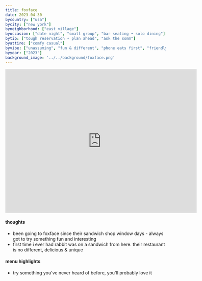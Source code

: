 ```yaml
---
title: foxface
date: 2023-04-30
bycountry: ["usa"]
bycity: ["new york"]
byneighborhood: ["east village"]
byoccasion: ["date night", "small group", "bar seating • solo dining"]
bytip: ["tough reservation • plan ahead", "ask the somm"]
byattire: ["comfy casual"]
byvibe: ["unassuming", "fun & different", "phone eats first", "friendly staff • welcoming"]
byyear: ["2023"]
background_image: '../../background/foxface.png'
---
```


<iframe src="https://www.google.com/maps/embed?pb=!1m18!1m12!1m3!1d3023.5017856214363!2d-73.98425122343518!3d40.72898293657504!2m3!1f0!2f0!3f0!3m2!1i1024!2i768!4f13.1!3m3!1m2!1s0x89c259b87166d1fb%3a0x427df57d29ff69ff!2sfoxface%20natural!5e0!3m2!1sen!2sus!4v1696961054592!5m2!1sen!2sus" width="600" height="450" style="border:0;" allowfullscreen="" loading="lazy" referrerpolicy="no-referrer-when-downgrade"></iframe>

#### thoughts
* been going to foxface since their sandwich shop window days - always got to try something fun and interesting 
* first time i ever had rabbit was on a sandwich from here. their restaurant is no different, delicious & unique

#### menu highlights
* try something you've never heard of before, you'll probably love it